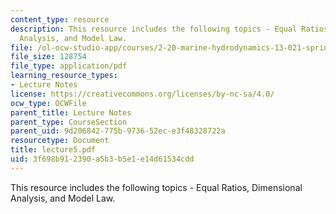 ```yaml
---
content_type: resource
description: This resource includes the following topics - Equal Ratios, Dimensional
  Analysis, and Model Law.
file: /ol-ocw-studio-app/courses/2-20-marine-hydrodynamics-13-021-spring-2005/3f698b912390a5b3b5e1e14d61534cdd_lecture5.pdf
file_size: 128754
file_type: application/pdf
learning_resource_types:
- Lecture Notes
license: https://creativecommons.org/licenses/by-nc-sa/4.0/
ocw_type: OCWFile
parent_title: Lecture Notes
parent_type: CourseSection
parent_uid: 9d206842-775b-9736-52ec-e3f48328722a
resourcetype: Document
title: lecture5.pdf
uid: 3f698b91-2390-a5b3-b5e1-e14d61534cdd
---
```

This resource includes the following topics - Equal Ratios, Dimensional Analysis, and Model Law.